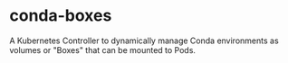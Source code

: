 # conda-boxes
A Kubernetes Controller to dynamically manage Conda environments as volumes or "Boxes"
that can be mounted to Pods. 


